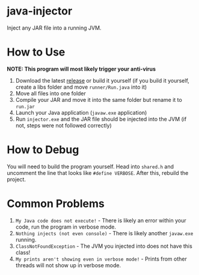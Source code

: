 # java-injector
Inject any JAR file into a running JVM.

# How to Use
**NOTE: This program will most likely trigger your anti-virus**
1. Download the latest [release](https://github.com/birthdates/java-injector/releases/) or build it yourself (if you build it yourself, create a libs folder and move `runner/Run.java` into it)
2. Move all files into one folder
3. Compile your JAR and move it into the same folder but rename it to `run.jar`
4. Launch your Java application (`javaw.exe` application)
5. Run `injector.exe` and the JAR file should be injected into the JVM (if not, steps were not followed correctly)

# How to Debug
You will need to build the program yourself. Head into `shared.h` and uncomment the line that looks like `#define VERBOSE`. After this, rebuild the project.

# Common Problems
1. `My Java code does not execute!` - There is likely an error within your code, run the program in verbose mode.
2. `Nothing injects (not even console)` - There is likely another `javaw.exe` running.
3. `ClassNotFoundException` -  The JVM you injected into does not have this class!
4. `My prints aren't showing even in verbose mode!` - Prints from other threads will not show up in verbose mode.